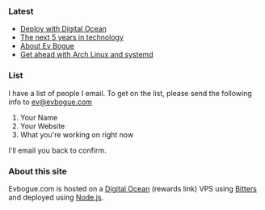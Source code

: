 ### Latest

+ [Deploy with Digital Ocean](/digitalocean)
+ [The next 5 years in technology](/fiveyears)
+ [About Ev Bogue](/about)
+ [Get ahead with Arch Linux and systemd](/ahead)

### List

I have a list of people I email. To get on the list, please send the following info to [ev@evbogue.com](mailto:ev@evbogue.com) 

1. Your Name
2. Your Website
3. What you're working on right now

I'll email you back to confirm.

### About this site

Evbogue.com is hosted on a [Digital Ocean](https://www.digitalocean.com/?refcode=26d8ed49730d) (rewards link) VPS using [Bitters](http://bitters.evbogue.com) and deployed using [Node.js](http://nodejs.org).
